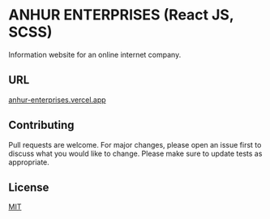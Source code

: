 # ANHUR ENTERPRISES (React JS, SCSS)

Information website for an online internet company.

## URL

[anhur-enterprises.vercel.app](https://anhur-enterprises.vercel.app/)

## Contributing

Pull requests are welcome. For major changes, please open an issue first
to discuss what you would like to change.
Please make sure to update tests as appropriate.

## License

[MIT](https://choosealicense.com/licenses/mit/)
